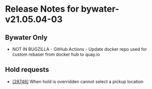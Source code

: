 
# Release Notes for bywater-v21.05.04-03

## Bywater Only

- NOT IN BUGZILLA - GitHub Actions - Update docker repo used for custom rebaser from docker hub to quay.io

## Hold requests

- [[28748]](http://bugs.koha-community.org/bugzilla3/show_bug.cgi?id=28748) When hold is overridden cannot select a pickup location


